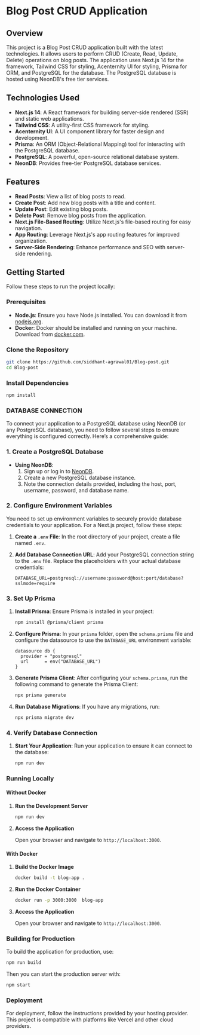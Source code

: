 # Blog Post CRUD Application

## Overview

This project is a Blog Post CRUD application built with the latest technologies. It allows users to perform CRUD (Create, Read, Update, Delete) operations on blog posts. The application uses Next.js 14 for the framework, Tailwind CSS for styling, Acenternity UI for styling, Prisma for ORM, and PostgreSQL for the database. The PostgreSQL database is hosted using NeonDB's free tier services.

## Technologies Used

- **Next.js 14**: A React framework for building server-side rendered (SSR) and static web applications.
- **Tailwind CSS**: A utility-first CSS framework for styling.
- **Acenternity UI**: A UI component library for faster design and development.
- **Prisma**: An ORM (Object-Relational Mapping) tool for interacting with the PostgreSQL database.
- **PostgreSQL**: A powerful, open-source relational database system.
- **NeonDB**: Provides free-tier PostgreSQL database services.

## Features

- **Read Posts**: View a list of blog posts to read.
- **Create Post**: Add new blog posts with a title and content.
- **Update Post**: Edit existing blog posts.
- **Delete Post**: Remove blog posts from the application.
- **Next.js File-Based Routing**: Utilize Next.js's file-based routing for easy navigation.
- **App Routing**: Leverage Next.js's app routing features for improved organization.
- **Server-Side Rendering**: Enhance performance and SEO with server-side rendering.

## Getting Started

Follow these steps to run the project locally:

### Prerequisites

- **Node.js**: Ensure you have Node.js installed. You can download it from [nodejs.org](https://nodejs.org/).
- **Docker**: Docker should be installed and running on your machine. Download from [docker.com](https://www.docker.com/).

### Clone the Repository

```bash
git clone https://github.com/siddhant-agrawal01/Blog-post.git
cd Blog-post
```

### Install Dependencies

```bash
npm install
```

### DATABASE CONNECTION

To connect your application to a PostgreSQL database using NeonDB (or any PostgreSQL database), you need to follow several steps to ensure everything is configured correctly. Here’s a comprehensive guide:

### 1. **Create a PostgreSQL Database**

- **Using NeonDB**:
  1. Sign up or log in to [NeonDB](https://neon.tech/).
  2. Create a new PostgreSQL database instance.
  3. Note the connection details provided, including the host, port, username, password, and database name.

### 2. **Configure Environment Variables**

You need to set up environment variables to securely provide database credentials to your application. For a Next.js project, follow these steps:

1. **Create a `.env` File**:
   In the root directory of your project, create a file named `.env`.

2. **Add Database Connection URL**:
   Add your PostgreSQL connection string to the `.env` file. Replace the placeholders with your actual database credentials:

   ```plaintext
   DATABASE_URL=postgresql://username:password@host:port/database?sslmode=require
   ```


### 3. **Set Up Prisma**

1. **Install Prisma**:
   Ensure Prisma is installed in your project:

   ```bash
   npm install @prisma/client prisma
   ```

2. **Configure Prisma**:
   In your `prisma` folder, open the `schema.prisma` file and configure the datasource to use the `DATABASE_URL` environment variable:

   ```prisma
   datasource db {
     provider = "postgresql"
     url      = env("DATABASE_URL")
   }
   ```

3. **Generate Prisma Client**:
   After configuring your `schema.prisma`, run the following command to generate the Prisma Client:

   ```bash
   npx prisma generate
   ```

4. **Run Database Migrations**:
   If you have any migrations, run:

   ```bash
   npx prisma migrate dev
   ```

### 4. **Verify Database Connection**

1. **Start Your Application**:
   Run your application to ensure it can connect to the database:

   ```bash
   npm run dev
   ```

### Running Locally

#### Without Docker

1. **Run the Development Server**

   ```bash
   npm run dev
   ```

2. **Access the Application**

   Open your browser and navigate to `http://localhost:3000`.

#### With Docker

1. **Build the Docker Image**

   ```bash
   docker build -t blog-app .
   ```

2. **Run the Docker Container**

   ```bash
   docker run -p 3000:3000  blog-app
   ```

3. **Access the Application**

   Open your browser and navigate to `http://localhost:3000`.


### Building for Production

To build the application for production, use:

```bash
npm run build
```

Then you can start the production server with:

```bash
npm start
```

### Deployment

For deployment, follow the instructions provided by your hosting provider. This project is compatible with platforms like Vercel and other cloud providers.


